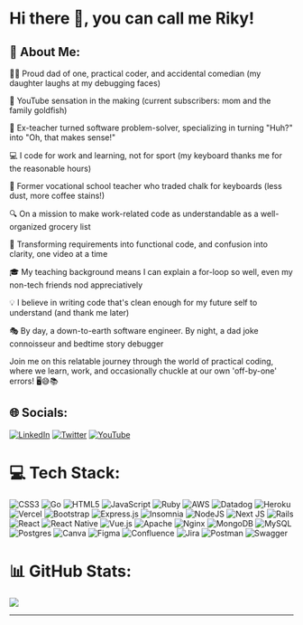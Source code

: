 # Hi there 👋, you can call me Riky!


## 💫 About Me:

👨‍👧 Proud dad of one, practical coder, and accidental comedian (my daughter laughs at my debugging faces)

🎥 YouTube sensation in the making (current subscribers: mom and the family goldfish)

🧠 Ex-teacher turned software problem-solver, specializing in turning "Huh?" into "Oh, that makes sense!"

💻 I code for work and learning, not for sport (my keyboard thanks me for the reasonable hours)

🏫 Former vocational school teacher who traded chalk for keyboards (less dust, more coffee stains!)

🔍 On a mission to make work-related code as understandable as a well-organized grocery list

🚀 Transforming requirements into functional code, and confusion into clarity, one video at a time

🎓 My teaching background means I can explain a for-loop so well, even my non-tech friends nod appreciatively

💡 I believe in writing code that's clean enough for my future self to understand (and thank me later)

🎭 By day, a down-to-earth software engineer. By night, a dad joke connoisseur and bedtime story debugger

Join me on this relatable journey through the world of practical coding, where we learn, work, and occasionally chuckle at our own 'off-by-one' errors! 🖥️😅📚
<!--  💬 Ask me about<br> -->


## 🌐 Socials:
[![LinkedIn](https://img.shields.io/badge/LinkedIn-%230077B5.svg?logo=linkedin&logoColor=white)](https://linkedin.com/in/rikyhidayat) [![Twitter](https://img.shields.io/badge/Twitter-%231DA1F2.svg?logo=Twitter&logoColor=white)](https://twitter.com/rikymehmet) [![YouTube](https://img.shields.io/badge/YouTube-%23FF0000.svg?logo=YouTube&logoColor=white)](https://youtube.com/@rikyhidayat) 

# 💻 Tech Stack:
![CSS3](https://img.shields.io/badge/css3-%231572B6.svg?style=flat&logo=css3&logoColor=white) ![Go](https://img.shields.io/badge/go-%2300ADD8.svg?style=flat&logo=go&logoColor=white) ![HTML5](https://img.shields.io/badge/html5-%23E34F26.svg?style=flat&logo=html5&logoColor=white) ![JavaScript](https://img.shields.io/badge/javascript-%23323330.svg?style=flat&logo=javascript&logoColor=%23F7DF1E) ![Ruby](https://img.shields.io/badge/ruby-%23CC342D.svg?style=flat&logo=ruby&logoColor=white) ![AWS](https://img.shields.io/badge/AWS-%23FF9900.svg?style=flat&logo=amazon-aws&logoColor=white) ![Datadog](https://img.shields.io/badge/datadog-%23632CA6.svg?style=flat&logo=datadog&logoColor=white) ![Heroku](https://img.shields.io/badge/heroku-%23430098.svg?style=flat&logo=heroku&logoColor=white) ![Vercel](https://img.shields.io/badge/vercel-%23000000.svg?style=flat&logo=vercel&logoColor=white) ![Bootstrap](https://img.shields.io/badge/bootstrap-%23563D7C.svg?style=flat&logo=bootstrap&logoColor=white) ![Express.js](https://img.shields.io/badge/express.js-%23404d59.svg?style=flat&logo=express&logoColor=%2361DAFB) ![Insomnia](https://img.shields.io/badge/Insomnia-black?style=flat&logo=insomnia&logoColor=5849BE) ![NodeJS](https://img.shields.io/badge/node.js-6DA55F?style=flat&logo=node.js&logoColor=white) ![Next JS](https://img.shields.io/badge/Next-black?style=flat&logo=next.js&logoColor=white) ![Rails](https://img.shields.io/badge/rails-%23CC0000.svg?style=flat&logo=ruby-on-rails&logoColor=white) ![React](https://img.shields.io/badge/react-%2320232a.svg?style=flat&logo=react&logoColor=%2361DAFB) ![React Native](https://img.shields.io/badge/react_native-%2320232a.svg?style=flat&logo=react&logoColor=%2361DAFB) ![Vue.js](https://img.shields.io/badge/vuejs-%2335495e.svg?style=flat&logo=vuedotjs&logoColor=%234FC08D) ![Apache](https://img.shields.io/badge/apache-%23D42029.svg?style=flat&logo=apache&logoColor=white) ![Nginx](https://img.shields.io/badge/nginx-%23009639.svg?style=flat&logo=nginx&logoColor=white) ![MongoDB](https://img.shields.io/badge/MongoDB-%234ea94b.svg?style=flat&logo=mongodb&logoColor=white) ![MySQL](https://img.shields.io/badge/mysql-%2300f.svg?style=flat&logo=mysql&logoColor=white) ![Postgres](https://img.shields.io/badge/postgres-%23316192.svg?style=flat&logo=postgresql&logoColor=white) ![Canva](https://img.shields.io/badge/Canva-%2300C4CC.svg?style=flat&logo=Canva&logoColor=white) 	![Figma](https://img.shields.io/badge/figma-%23F24E1E.svg?style=flat&logo=figma&logoColor=white) ![Confluence](https://img.shields.io/badge/confluence-%23172BF4.svg?style=flat&logo=confluence&logoColor=white) ![Jira](https://img.shields.io/badge/jira-%230A0FFF.svg?style=flat&logo=jira&logoColor=white) ![Postman](https://img.shields.io/badge/Postman-FF6C37?style=flat&logo=postman&logoColor=white) ![Swagger](https://img.shields.io/badge/-Swagger-%23Clojure?style=flat&logo=swagger&logoColor=white)
# 📊 GitHub Stats:

<!-- ![](https://github-readme-stats.vercel.app/api?username=rikyhidayat21&theme=gruvbox&hide_border=false&include_all_commits=false&count_private=false)<br/> -->
<!-- ![](https://github-readme-streak-stats.herokuapp.com/?user=rikyhidayat21&theme=gruvbox&hide_border=false)<br/> -->
<!-- ![](https://github-readme-stats.vercel.app/api/top-langs/?username=rikyhidayat21&theme=gruvbox&hide_border=false&include_all_commits=false&count_private=false&layout=compact) -->
<!-- ![](https://github-readme-stats.vercel.app/api/top-langs/?username=rikyhidayat21&theme=gruvbox&layout=compact) -->
![](https://github-readme-stats.vercel.app/api/top-langs/?username=rikyhidayat21&theme=dracula&layout=compact)
<!-- ### ✍️ Random Dev Quote -->
<!-- ![](https://quotes-github-readme.vercel.app/api?type=horizontal&theme=gruvbox) -->

---

<!-- [![](https://visitcount.itsvg.in/api?id=rikyhidayat21&icon=0&color=0)](https://visitcount.itsvg.in) -->

<!-- Proudly created with GPRM ( https://gprm.itsvg.in ) -->
